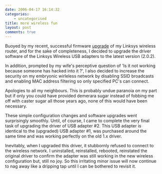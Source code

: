 ```yaml
---
date: 2006-04-17 16:14:32
categories:
    - uncategorised
title: more wireless fun
layout: post
comments: true
---
```

Buoyed by my recent, successful firmware
[upgrade](http://www.nbrightside.com/blog/2006/04/11/wireless-upgrade/)
of my Linksys wireless router, and for the sake of completeness, I
decided to upgrade the driver software of the Linksys Wireless USB
adapters to the latest version (2.0.2).

In addition, prompted by my wife's perceptive question of 'Is it not
working because someone has hacked into it ?', I also decided to
increase the security on my embryonic wirleless network by disabling
SSID broadcasts and enabling MAC address filtering so only specified
PC's can connect.

Apologies to all my neighbours. This is probably undue paranoia on my
part but if only you could have provided demerara sugar instead of
fobbing me off with caster sugar all those years ago, none of this would
have been necessary.

These simple configuration changes and software upgrades went
surprisingly smoothly. Until, of course, I came to complete the very
final task of upgrading the driver of USB adapter \#2. This USB adapter
is identical to the (upgraded) USB adapter \#1, was purchased around the
same time and was working perfectly on the old 1.x driver.

Inevitably, when I upgraded this driver, it stubbornly refused to
connect to the wireless network. I uninstalled, reinstalled, rebooted,
reinstated the original driver to confirm the adapter was still working
in the new wireless configuration but, still no joy. So this irritating
minor issue will now continue to nag away like a dripping tap until I
can be bothered to revisit it.
